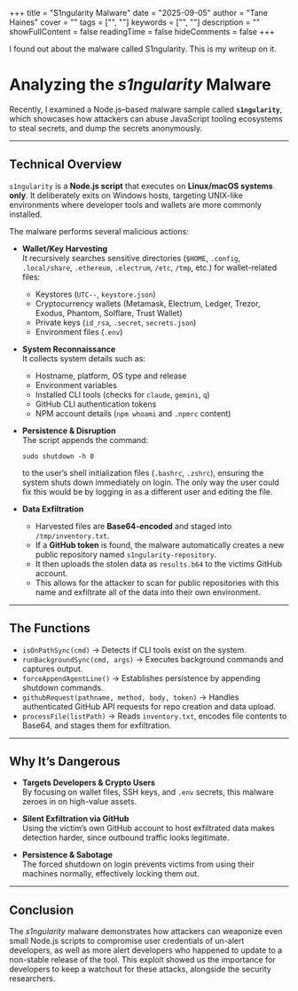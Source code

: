 +++
title = "S1ngularity Malware"
date = "2025-09-05"
author = "Tane Haines"
cover = ""
tags = ["", ""]
keywords = ["", ""]
description = ""
showFullContent = false
readingTime = false
hideComments = false
+++

I found out about the malware called S1ngularity. This is my writeup on it.

<!--more-->

# Analyzing the *s1ngularity* Malware

Recently, I examined a Node.js–based malware sample called **`s1ngularity`**, which showcases how attackers can abuse JavaScript tooling ecosystems to steal secrets, and dump the secrets anonymously.

---

## Technical Overview

`s1ngularity` is a **Node.js script** that executes on **Linux/macOS systems only**. It deliberately exits on Windows hosts, targeting UNIX-like environments where developer tools and wallets are more commonly installed.

The malware performs several malicious actions:

- **Wallet/Key Harvesting**  
  It recursively searches sensitive directories (`$HOME`, `.config`, `.local/share`, `.ethereum`, `.electrum`, `/etc`, `/tmp`, etc.) for wallet-related files:
  - Keystores (`UTC--`, `keystore.json`)
  - Cryptocurrency wallets (Metamask, Electrum, Ledger, Trezor, Exodus, Phantom, Solflare, Trust Wallet)
  - Private keys (`id_rsa`, `.secret`, `secrets.json`)
  - Environment files (`.env`)

- **System Reconnaissance**  
  It collects system details such as:
  - Hostname, platform, OS type and release
  - Environment variables
  - Installed CLI tools (checks for `claude`, `gemini`, `q`)
  - GitHub CLI authentication tokens
  - NPM account details (`npm whoami` and `.npmrc` content)

- **Persistence & Disruption**  
  The script appends the command:

      sudo shutdown -h 0

  to the user’s shell initialization files (`.bashrc`, `.zshrc`), ensuring the system shuts down immediately on login. The only way the user could fix this would be by logging in as a different user and editing the file.

- **Data Exfiltration**  
  - Harvested files are **Base64-encoded** and staged into `/tmp/inventory.txt`.  
  - If a **GitHub token** is found, the malware automatically creates a new public repository named `s1ngularity-repository`.  
  - It then uploads the stolen data as `results.b64` to the victims GitHub account.
  - This allows for the attacker to scan for public repositories with this name and exfiltrate all of the data into their own environment.
---

## The Functions

- `isOnPathSync(cmd)` -> Detects if CLI tools exist on the system.  
- `runBackgroundSync(cmd, args)` -> Executes background commands and captures output.  
- `forceAppendAgentLine()` -> Establishes persistence by appending shutdown commands.  
- `githubRequest(pathname, method, body, token)` -> Handles authenticated GitHub API requests for repo creation and data upload.  
- `processFile(listPath)` -> Reads `inventory.txt`, encodes file contents to Base64, and stages them for exfiltration.

---

## Why It’s Dangerous

- **Targets Developers & Crypto Users**  
  By focusing on wallet files, SSH keys, and `.env` secrets, this malware zeroes in on high-value assets.  

- **Silent Exfiltration via GitHub**  
  Using the victim’s own GitHub account to host exfiltrated data makes detection harder, since outbound traffic looks legitimate.  

- **Persistence & Sabotage**  
  The forced shutdown on login prevents victims from using their machines normally, effectively locking them out.  

---

## Conclusion

The *s1ngularity* malware demonstrates how attackers can weaponize even small Node.js scripts to compromise user credentials of un-alert developers, as well as more alert developers who happened to update to a non-stable release of the tool. This exploit showed us the importance for developers to keep a watchout for these attacks, alongside the security researchers.  